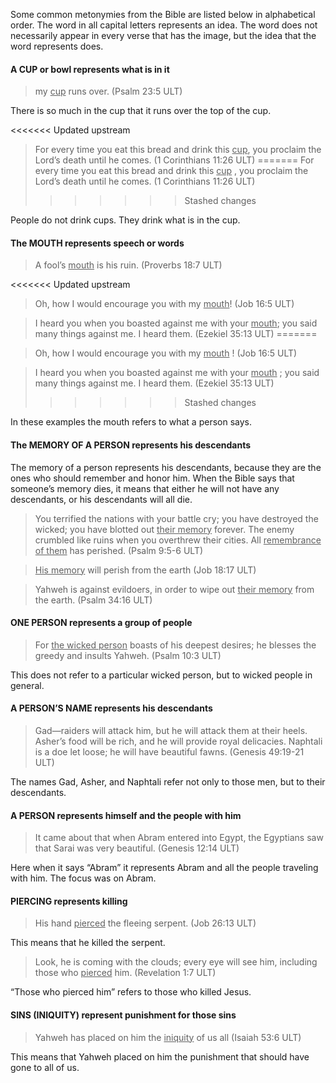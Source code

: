 

Some common metonymies from the Bible are listed below in alphabetical order. The word in all capital letters represents an idea. The word does not necessarily appear in every verse that has the image, but the idea that the word represents does.

#### A CUP or bowl represents what is in it

> my <u>cup</u> runs over.  (Psalm 23:5 ULT)

There is so much in the cup that it runs over the top of the cup.

<<<<<<< Updated upstream
> For every time you eat this bread and drink this <u>cup</u>, you proclaim the Lord’s death until he comes.  (1 Corinthians 11:26 ULT)
=======
> For every time you eat this bread and drink this <u>cup</u> , you proclaim the Lord’s death until he comes.  (1 Corinthians 11:26 ULT)
>>>>>>> Stashed changes


People do not drink cups. They drink what is in the cup.

#### The MOUTH represents speech or words

> A fool’s <u>mouth</u> is his ruin.  (Proverbs 18:7 ULT)

<<<<<<< Updated upstream
<blockquote> Oh, how I would encourage you with my <u>mouth</u>!  (Job 16:5 ULT) </blockquote> 

> I heard you when you boasted against me with your <u>mouth</u>; you said many things against me. I heard them. (Ezekiel 35:13 ULT)
=======
<blockquote> Oh, how I would encourage you with my <u>mouth</u> !  (Job 16:5 ULT) </blockquote> 

> I heard you when you boasted against me with your <u>mouth</u> ; you said many things against me. I heard them. (Ezekiel 35:13 ULT)
>>>>>>> Stashed changes


In these examples the mouth refers to what a person says.

#### The MEMORY OF A PERSON represents his descendants

The memory of a person represents his descendants, because they are the ones who should remember and honor him. When the Bible says that someone’s memory dies, it means that either he will not have any descendants, or his descendants will all die.

> You terrified the nations with your battle cry;
> you have destroyed the wicked;
> you have blotted out <u>their memory</u> forever.
> The enemy crumbled like ruins
> when you overthrew their cities.
> All <u>remembrance of them</u> has perished. (Psalm 9:5-6 ULT)

<blockquote> <u>His memory</u> will perish from the earth (Job 18:17 ULT) </blockquote> 

> Yahweh is against evildoers,
> in order to wipe out <u>their memory</u> from the earth. (Psalm 34:16 ULT)


#### ONE PERSON represents a group of people

> For <u>the wicked person</u> boasts of his deepest desires;
> he blesses the greedy and insults Yahweh. (Psalm 10:3 ULT)

This does not refer to a particular wicked person, but to wicked people in general.

#### A PERSON’S NAME represents his descendants

> Gad—raiders will attack him, but he will attack them at their heels.
> Asher’s food will be rich, and he will provide royal delicacies.
> Naphtali is a doe let loose; he will have beautiful fawns. (Genesis 49:19-21 ULT)


The names Gad, Asher, and Naphtali refer not only to those men, but to their descendants.

#### A PERSON represents himself and the people with him

> It came about that when Abram entered into Egypt, the Egyptians saw that Sarai was very beautiful. (Genesis 12:14 ULT)

Here when it says “Abram” it represents Abram and all the people traveling with him. The focus was on Abram.

#### PIERCING represents killing

> His hand <u>pierced</u> the fleeing serpent. (Job 26:13 ULT)

This means that he killed the serpent.

> Look, he is coming with the clouds; every eye will see him, including those who <u>pierced</u> him. (Revelation 1:7 ULT)

“Those who pierced him” refers to those who killed Jesus.

#### SINS (INIQUITY) represent punishment for those sins

> Yahweh has placed on him the <u>iniquity</u> of us all   (Isaiah 53:6 ULT)

This means that Yahweh placed on him the punishment that should have gone to all of us.